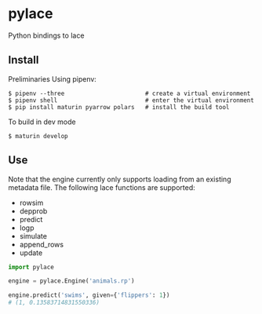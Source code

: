 # pylace

Python bindings to lace

## Install

Preliminaries Using pipenv:

```console
$ pipenv --three                       # create a virtual environment
$ pipenv shell                         # enter the virtual environment
$ pip install maturin pyarrow polars   # install the build tool
```

To build in dev mode

```console
$ maturin develop
```

## Use

Note that the engine currently only supports loading from an existing metadata
file. The following lace functions are supported:

- rowsim
- depprob
- predict
- logp
- simulate
- append_rows
- update

```python
import pylace

engine = pylace.Engine('animals.rp')

engine.predict('swims', given={'flippers': 1})
# (1, 0.13583714831550336)
```
